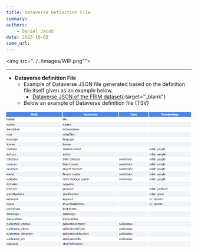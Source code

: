 ```yaml
---
title: Dataverse Definition File
summary: 
authors:
    - Daniel Jacob
date: 2023-10-09
some_url:
---
```


<style>.md-typeset h1 {display: none;} .md-nav__item {font-size: medium}</style>


<img src="../../images/WIP.png""><br>

---

* **Dataverse definition File**
     * Example of Dataverse JSON file generated based on the definition file itself given as an example below.
		  * [Dataverse JSON of the FRIM dataset][1]{:target="_blank"}
     * Below an example of Dataverse definition file (TSV)
<center>
<a href="../../images/dataverse_conf.png" data-lightbox="figconf"><img src="../../images/dataverse_conf.png" width="600px"></a>
</center>
<br>

[1]: https://pmb-bordeaux.fr/maggot/metadata/frim1?format=dataverse


